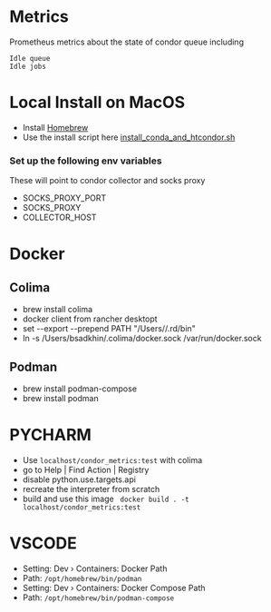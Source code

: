 # Metrics

Prometheus metrics about the state of condor queue including

    Idle queue
    Idle jobs


# Local Install on MacOS
* Install [Homebrew](https://brew.sh/)
* Use the install script here [install_conda_and_htcondor.sh](scripts%2Finstall_conda_and_htcondor.sh)

### Set up the following env variables 
These will  point to condor collector and socks proxy
* SOCKS_PROXY_PORT
* SOCKS_PROXY
* COLLECTOR_HOST



# Docker

## Colima
* brew install colima
* docker client from rancher desktopt
* set --export --prepend PATH "/Users/<username>/.rd/bin"
* ln -s /Users/bsadkhin/.colima/docker.sock /var/run/docker.sock

## Podman
* brew install podman-compose
* brew install podman
# PYCHARM
* Use `localhost/condor_metrics:test` with colima
* go to Help | Find Action | Registry
* disable python.use.targets.api
* recreate the interpreter from scratch
* build and use this image ` docker build . -t localhost/condor_metrics:test`

# VSCODE
* Setting: Dev › Containers: Docker Path
* Path: `/opt/homebrew/bin/podman`
* Setting: Dev › Containers: Docker Compose Path
* Path: `/opt/homebrew/bin/podman-compose`
